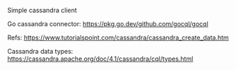 Simple cassandra client

Go cassandra connector:
https://pkg.go.dev/github.com/gocql/gocql

Refs:
https://www.tutorialspoint.com/cassandra/cassandra_create_data.htm

Cassandra data types:
https://cassandra.apache.org/doc/4.1/cassandra/cql/types.html